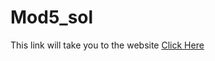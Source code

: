 # Mod5_sol
<p>This link will take you to the website <a href="https://hkchebrolu52.github.io/Mod5_sol/">Click Here</a></p>
